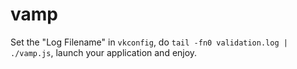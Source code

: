 # vamp
Set the "Log Filename" in `vkconfig`, do `tail -fn0 validation.log | ./vamp.js`, launch your application and enjoy.
